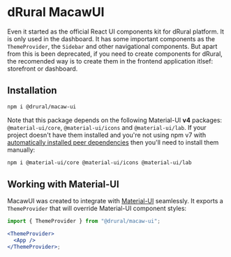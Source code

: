 # dRural MacawUI

Even it started as the official React UI components kit for dRural platform. It is only used in the dashboard. It has some important components as the `ThemeProvider`, the `Sidebar` and other navigational components. But apart from this is been deprecated, if you need to create components for dRural, the recomended way is to create them in the frontend application itlsef: storefront or dashboard.

## Installation

```sh
npm i @drural/macaw-ui
```

Note that this package depends on the following Material-UI **v4** packages: `@material-ui/core`, `@material-ui/icons` and `@material-ui/lab`. If your project doesn't have them installed and you're not using npm v7 with [automatically installed peer dependencies](https://github.blog/2020-10-13-presenting-v7-0-0-of-the-npm-cli/) then you'll need to install them manually:

```sh
npm i @material-ui/core @material-ui/icons @material-ui/lab
```

## Working with Material-UI

MacawUI was created to integrate with [Material-UI](https://material-ui.com/) seamlessly. It exports a `ThemeProvider` that will override Material-UI component styles:

```jsx
import { ThemeProvider } from "@drural/macaw-ui";

<ThemeProvider>
  <App />
</ThemeProvider>;
```
